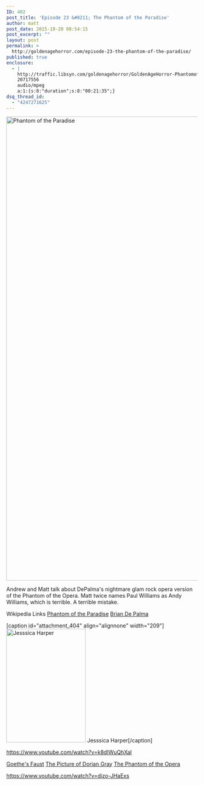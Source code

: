 ```yaml
---
ID: 402
post_title: 'Episode 23 &#8211; The Phantom of the Paradise'
author: matt
post_date: 2015-10-20 08:54:15
post_excerpt: ""
layout: post
permalink: >
  http://goldenagehorror.com/episode-23-the-phantom-of-the-paradise/
published: true
enclosure:
  - |
    http://traffic.libsyn.com/goldenagehorror/GoldenAgeHorror-PhantomoftheParadise.mp3
    20717556
    audio/mpeg
    a:1:{s:8:"duration";s:8:"00:21:35";}
dsq_thread_id:
  - "4247271625"
---
```

<img src="http://goldenagehorror.com/wp-content/uploads/2015/10/POTP1.jpg" alt="Phantom of the Paradise" width="800" height="1221" class="alignnone size-full wp-image-403" />

Andrew and Matt talk about DePalma's nightmare glam rock opera version of the Phantom of the Opera. Matt twice names Paul Williams as Andy Williams, which is terrible. A terrible mistake.

<!--more-->
Wikipedia Links
<a href="https://en.wikipedia.org/wiki/Phantom_of_the_Paradise">Phantom of the Paradise</a>
<a href="https://en.wikipedia.org/wiki/Brian_De_Palma">Brian De Palma</a>

[caption id="attachment_404" align="alignnone" width="209"]<img src="http://goldenagehorror.com/wp-content/uploads/2015/10/1030603.gif" alt="Jesssica Harper" width="209" height="299" class="size-full wp-image-404" /> Jesssica Harper[/caption]

https://www.youtube.com/watch?v=k8dIWuQhXaI

<a href="https://en.wikipedia.org/wiki/Goethe%27s_Faust">Goethe's Faust</a>
<a href="https://en.wikipedia.org/wiki/The_Picture_of_Dorian_Gray">The Picture of Dorian Gray</a>
<a href="https://en.wikipedia.org/wiki/The_Phantom_of_the_Opera">The Phantom of the Opera</a>

https://www.youtube.com/watch?v=djzo-JHaExs